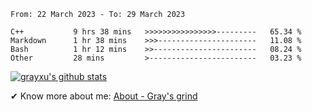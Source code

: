 <!--START_SECTION:waka-->

```text
From: 22 March 2023 - To: 29 March 2023

C++           9 hrs 38 mins   >>>>>>>>>>>>>>>>---------   65.34 %
Markdown      1 hr 38 mins    >>>----------------------   11.08 %
Bash          1 hr 12 mins    >>-----------------------   08.24 %
Other         28 mins         >------------------------   03.23 %
```

<!--END_SECTION:waka-->

[![grayxu's github stats](https://github-readme-stats.vercel.app/api?username=grayxu&count_private=true&show_icons=true)](https://github.com/grayxu)

✔ Know more about me: [About - Gray's grind](https://www.grayxu.cn/)
